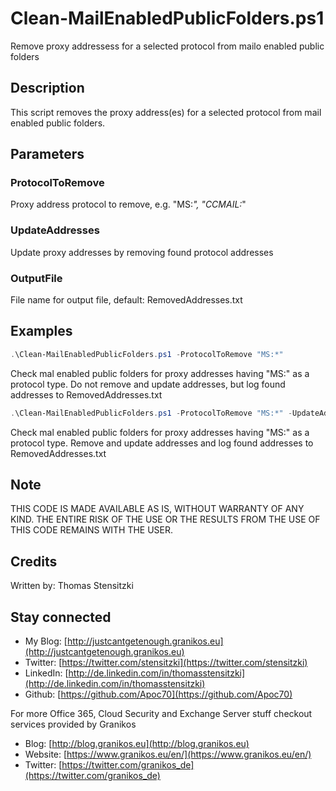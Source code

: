 # Clean-MailEnabledPublicFolders.ps1

Remove proxy addressess for a selected protocol from mailo enabled public folders

## Description

This script removes the proxy address(es) for a selected protocol from mail enabled public folders.

## Parameters

### ProtocolToRemove

Proxy address protocol to remove, e.g. "MS:*", "CCMAIL:*"

### UpdateAddresses

Update proxy addresses by removing found protocol addresses

### OutputFile

File name for output file, default: RemovedAddresses.txt

## Examples

``` PowerShell
.\Clean-MailEnabledPublicFolders.ps1 -ProtocolToRemove "MS:*"
```

Check mal enabled public folders for proxy addresses having "MS:" as a protocol type.
Do not remove and update addresses, but log found addresses to RemovedAddresses.txt

``` PowerShell
.\Clean-MailEnabledPublicFolders.ps1 -ProtocolToRemove "MS:*" -UpdateAddresses
```

Check mal enabled public folders for proxy addresses having "MS:" as a protocol type.
Remove and update addresses and log found addresses to RemovedAddresses.txt

## Note

THIS CODE IS MADE AVAILABLE AS IS, WITHOUT WARRANTY OF ANY KIND. THE ENTIRE
RISK OF THE USE OR THE RESULTS FROM THE USE OF THIS CODE REMAINS WITH THE USER.

## Credits

Written by: Thomas Stensitzki

## Stay connected

* My Blog: [http://justcantgetenough.granikos.eu](http://justcantgetenough.granikos.eu)
* Twitter: [https://twitter.com/stensitzki](https://twitter.com/stensitzki)
* LinkedIn:	[http://de.linkedin.com/in/thomasstensitzki](http://de.linkedin.com/in/thomasstensitzki)
* Github: [https://github.com/Apoc70](https://github.com/Apoc70)

For more Office 365, Cloud Security and Exchange Server stuff checkout services provided by Granikos

* Blog: [http://blog.granikos.eu](http://blog.granikos.eu)
* Website: [https://www.granikos.eu/en/](https://www.granikos.eu/en/)
* Twitter: [https://twitter.com/granikos_de](https://twitter.com/granikos_de)